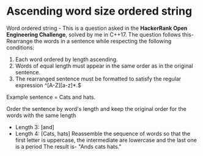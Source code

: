 # Ascending word size ordered string

Word ordered string -
This is a question asked in the <strong>HackerRank Open Engineering Challenge</strong>, solved by me in C++17.
The question follows this-<br> 
Rearrange the words in a sentence while respecting the following conditions:

1) Each word ordered by length ascending.
2) Words of equal length must appear in the same order as in the original sentence.
3) The rearranged sentence must be formatted to satisfy the regular expression ^[A-Z][a-z]*\.$

Example
sentence = Cats and hats.

Order the sentence by word's length and keep the original order for the words with the same length 
- Length 3: [and]
- Length 4: [Cats, hats]
Reassemble the sequence of words so that the first letter is uppercase, the intermediate are lowercase and the last one is a period
The result is-
"Ands cats hats."
